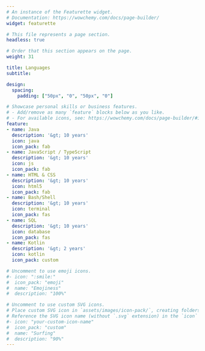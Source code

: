 ```yaml
---
# An instance of the Featurette widget.
# Documentation: https://wowchemy.com/docs/page-builder/
widget: featurette

# This file represents a page section.
headless: true

# Order that this section appears on the page.
weight: 31

title: Languages
subtitle:

design:
  spacing:
    padding: ["50px", "0", "50px", "0"]

# Showcase personal skills or business features.
# - Add/remove as many `feature` blocks below as you like.
# - For available icons, see: https://wowchemy.com/docs/page-builder/#icons
feature:
- name: Java
  description: '&gt; 10 years'
  icon: java
  icon_pack: fab
- name: JavaScript / TypeScript
  description: '&gt; 10 years'
  icon: js
  icon_pack: fab
- name: HTML & CSS
  description: '&gt; 10 years'
  icon: html5
  icon_pack: fab
- name: Bash/Shell
  description: '&gt; 10 years'
  icon: terminal
  icon_pack: fas
- name: SQL
  description: '&gt; 10 years'
  icon: database
  icon_pack: fas
- name: Kotlin
  description: '&gt; 2 years'
  icon: kotlin
  icon_pack: custom

# Uncomment to use emoji icons.
#- icon: ":smile:"
#  icon_pack: "emoji"
#  name: "Emojiness"
#  description: "100%"  

# Uncomment to use custom SVG icons.
# Place custom SVG icon in `assets/images/icon-pack/`, creating folders if necessary.
# Reference the SVG icon name (without `.svg` extension) in the `icon` field.
#- icon: "your-custom-icon-name"
#  icon_pack: "custom"
#  name: "Surfing"
#  description: "90%"
---
```

